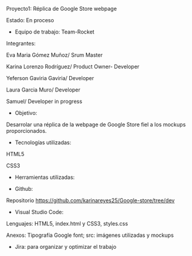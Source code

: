 Proyecto1: Réplica de Google Store webpage 

Estado: En proceso 

 

- Equipo de trabajo: Team-Rocket 

Integrantes:  

Eva Maria Gómez Muñoz/ Srum Master 

Karina Lorenzo Rodríguez/ Product Owner- Developer 

Yeferson Gaviria Gaviria/ Developer 

Laura Garcia Muro/ Developer 

Samuel/ Developer in progress 

 

- Objetivo: 

Desarrolar una réplica de la webpage de Google Store fiel a los mockups proporcionados. 

 

- Tecnologías utilizadas: 

HTML5 

CSS3 

 

- Herramientas utilizadas: 

* Github:  

Repositorio https://github.com/karinareyes25/Google-store/tree/dev 

* Visual Studio Code:  

Lenguajes: HTML5, index.html y CSS3, styles.css 

Anexos: Tipografía Google font; src: imágenes utilizadas y mockups 

* Jira: para organizar y optimizar el trabajo 

 

 

